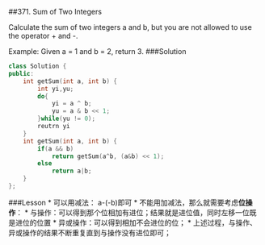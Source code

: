 ##371. Sum of Two Integers


Calculate the sum of two integers a and b, but you are not allowed to use the operator + and -.

Example:
Given a = 1 and b = 2, return 3. 
###Solution
```C++
class Solution {
public:
    int getSum(int a, int b) {
        int yi,yu;
        do{
            yi = a ^ b;
            yu = a & b << 1;
        }while(yu != 0);
        reutrn yi
    }
    int getSum(int a, int b) {
        if(a && b) 
            return getSum(a^b, (a&b) << 1);
        else 
            return a|b;
    }
};
```
###Lesson
* 
可以用减法： a-(-b)即可
* 
不能用加减法，那么就需要考虑**位操作**：
    * 
与操作：可以得到那个位相加有进位；结果就是进位值，同时左移一位既是进位的位置
    * 
异或操作：可以得到相加不会进位的位；
    * 
上述过程，与操作、异或操作的结果不断重复直到与操作没有进位即可；